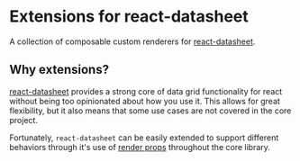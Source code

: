 # Extensions for react-datasheet

A collection of composable custom renderers for
[react-datasheet](https://github.com/nadbm/react-datasheet).

## Why extensions?

[react-datasheet](https://github.com/nadbm/react-datasheet) provides a strong core of data grid functionality for react
without being too opinionated about how you use it. This allows for great flexibility, but it also means that some use
cases are not covered in the core project.

Fortunately, `react-datasheet` can be easily extended to support different behaviors through it's use of 
[render props](https://reactjs.org/docs/render-props.html) throughout the core library. 

